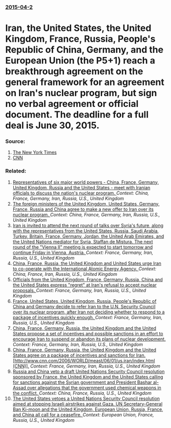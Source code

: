 ### [2015-04-2](/news/2015/04/2/index.md)

# Iran, the United States, the United Kingdom, France, Russia, People's Republic of China, Germany, and the European Union (the P5+1) reach a breakthrough agreement on the general framework for an agreement on Iran's nuclear program, but sign no verbal agreement or official document. The deadline for a full deal is June 30, 2015. 




### Source:

1. [The New York Times](http://www.nytimes.com/2015/04/03/world/middleeast/iran-nuclear-talks.html?hp&action=click&pgtype=Homepage&module=first-column-region&region=top-news&WT.nav=top-news&_r=0)
2. [CNN](http://www.cnn.com/2015/04/02/world/iran-nuclear-talks/index.html)

### Related:

1. [Representatives of six major world powers - China, France, Germany, United Kingdom, Russia and the United States - meet with Iranian officials to discuss the nation's nuclear program. ](/news/2013/02/26/representatives-of-six-major-world-powers-a-china-france-germany-united-kingdom-russia-and-the-united-states-a-meet-with-iranian-off.md) _Context: China, France, Germany, Iran, Russia, U.S., United Kingdom_
2. [ The foreign ministers of the United Kingdom, United States, Germany, France, Russia and China agree to make a new offer to Iran over its nuclear program. ](/news/2008/05/2/the-foreign-ministers-of-the-united-kingdom-united-states-germany-france-russia-and-china-agree-to-make-a-new-offer-to-iran-over-its-nu.md) _Context: China, France, Germany, Iran, Russia, U.S., United Kingdom_
3. [Iran is invited to attend the next round of  talks  over Syria's future, along with the representatives from the United States, Russia, Saudi Arabia, Turkey, Britain, France, Germany, Jordan,  the United Arab Emirates, and the United Nations mediator for Syria, Staffan de Mistura. The next round of the "Vienna II" meeting is expected to start tomorrow and continue Friday in Vienna, Austria. ](/news/2015/10/27/iran-is-invited-to-attend-the-next-round-of-talks-over-syria-s-future-along-with-the-representatives-from-the-united-states-russia-saud.md) _Context: France, Germany, Iran, Russia, U.S., United Kingdom_
4. [China, France, Russia, the United Kingdom and United States urge Iran to co-operate with the International Atomic Energy Agency. ](/news/2012/05/3/china-france-russia-the-united-kingdom-and-united-states-urge-iran-to-co-operate-with-the-international-atomic-energy-agency.md) _Context: China, France, Iran, Russia, U.S., United Kingdom_
5. [ Officials from the United Kingdom, France, Germany, Russia, China and the United States express "regret" at Iran's refusal to accept nuclear proposals. ](/news/2009/11/20/officials-from-the-united-kingdom-france-germany-russia-china-and-the-united-states-express-regret-at-iran-s-refusal-to-accept-nuclea.md) _Context: France, Germany, Iran, Russia, U.S., United Kingdom_
6. [ France, United States, United Kingdom, Russia, People's Republic of China and Germany decide to refer Iran to the U.N. Security Council over its nuclear program, after Iran not deciding whether to respond to a package of incentives quickly enough. ](/news/2006/07/12/france-united-states-united-kingdom-russia-people-s-republic-of-china-and-germany-decide-to-refer-iran-to-the-u-n-security-council-ove.md) _Context: France, Germany, Iran, Russia, U.S., United Kingdom_
7. [ China, France, Germany, Russia, the United Kingdom and the United States propose a set of incentives and possible sanctions in an effort to encourage Iran to suspend or abandon its plans of nuclear development. ](/news/2006/06/2/china-france-germany-russia-the-united-kingdom-and-the-united-states-propose-a-set-of-incentives-and-possible-sanctions-in-an-effort-to.md) _Context: France, Germany, Iran, Russia, U.S., United Kingdom_
8. [ China, France, Germany, Russia, the United Kingdom and the United States agree on a package of incentives and sanctions for Iran. [http://www.cnn.com/2006/WORLD/meast/06/01/us.iran/index.html (CNN)].](/news/2006/06/1/china-france-germany-russia-the-united-kingdom-and-the-united-states-agree-on-a-package-of-incentives-and-sanctions-for-iran-http-w.md) _Context: France, Germany, Iran, Russia, U.S., United Kingdom_
9. [Russia and China veto a draft United Nations Security Council resolution sponsored by France, the United Kingdom and the United States calling for sanctions against the Syrian government and President Bashar al-Assad over allegations that the government used chemical weapons in the conflict. ](/news/2017/03/1/russia-and-china-veto-a-draft-united-nations-security-council-resolution-sponsored-by-france-the-united-kingdom-and-the-united-states-calli.md) _Context: China, France, Russia, U.S., United Kingdom_
10. [The United States vetoes a United Nations Security Council resolution aimed at stopping Israeli airstrikes against Gaza. UN Secretary-General Ban Ki-moon and the United Kingdom, European Union, Russia, France, and China all call for a ceasefire. ](/news/2008/12/28/the-united-states-vetoes-a-united-nations-security-council-resolution-aimed-at-stopping-israeli-airstrikes-against-gaza-un-secretary-genera.md) _Context: European Union, France, Russia, U.S., United Kingdom_
